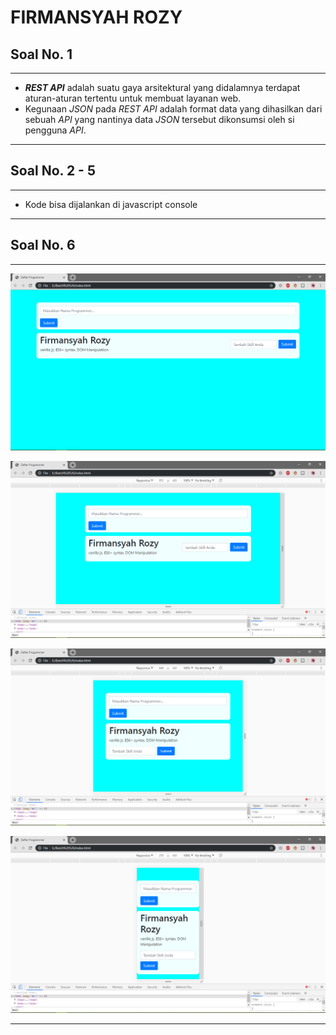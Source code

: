 # FIRMANSYAH ROZY


## Soal No. 1
---
 - **_REST API_** adalah suatu gaya arsitektural yang didalamnya terdapat aturan-aturan tertentu untuk membuat layanan web.
 - Kegunaan _JSON_ pada _REST API_ adalah format data yang dihasilkan dari sebuah _API_ yang nantinya data _JSON_ tersebut dikonsumsi oleh si pengguna _API_.
   
---

## Soal No. 2 - 5
---
  - Kode bisa dijalankan di javascript console
---

## Soal No. 6



---

  

  

  ![](6/screenshot/1.png)

  

  ![](6/screenshot/2.png)

  
  
  ![](6/screenshot/3.png)
  
  
  
  ![](6/screenshot/4.png)
  
---

  
        
